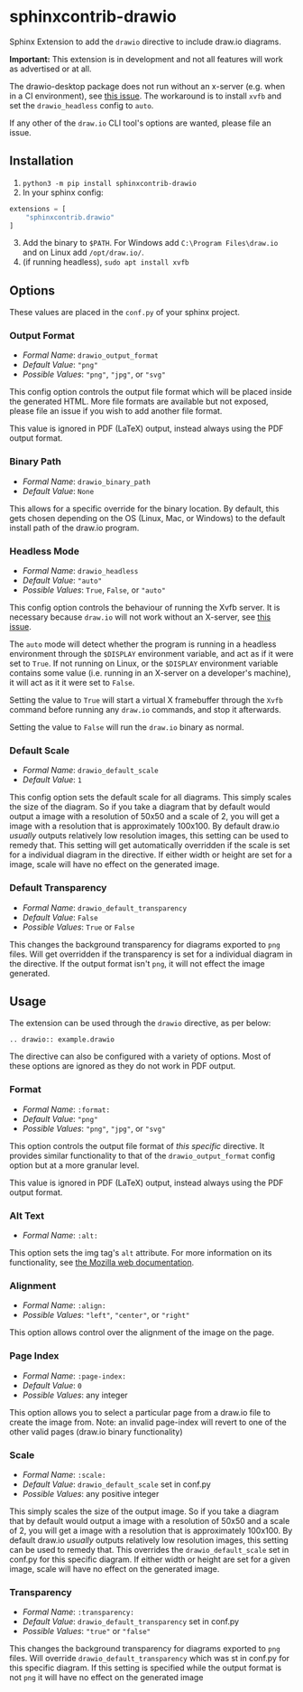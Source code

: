 # sphinxcontrib-drawio
Sphinx Extension to add the ``drawio`` directive to include draw.io diagrams.

**Important:** This extension is in development and not all features will work as advertised or at all.

The drawio-desktop package does not run without an x-server (e.g. when in a CI
environment), see
[this issue](https://github.com/jgraph/drawio-desktop/issues/146).
The workaround is to install `xvfb` and set the `drawio_headless` config to `auto`.

If any other of the `draw.io` CLI tool's options are wanted, please file an issue.

## Installation

1. `python3 -m pip install sphinxcontrib-drawio`
2. In your sphinx config:
```python
extensions = [
    "sphinxcontrib.drawio"
]
```
3. Add the binary to `$PATH`. For Windows add `C:\Program Files\draw.io` and on
Linux add `/opt/draw.io/`. 
4. (if running headless), `sudo apt install xvfb`

## Options
These values are placed in the `conf.py` of your sphinx project.

### Output Format
- *Formal Name*: `drawio_output_format`
- *Default Value*: `"png"`
- *Possible Values*: `"png"`, `"jpg"`, or `"svg"`

This config option controls the output file format which will be placed inside
the generated HTML. More file formats are available but not exposed, please
file an issue if you wish to add another file format.

This value is ignored in PDF (LaTeX) output, instead always using the PDF
output format.

### Binary Path
- *Formal Name*: `drawio_binary_path`
- *Default Value*: `None`

This allows for a specific override for the binary location. By default, this
gets chosen depending on the OS (Linux, Mac, or Windows) to the default
install path of the draw.io program.

### Headless Mode
- *Formal Name*: `drawio_headless`
- *Default Value*: `"auto"`
- *Possible Values*: `True`, `False`, or `"auto"`

This config option controls the behaviour of running the Xvfb server. It is
necessary because `draw.io` will not work without an X-server, see
[this issue](https://github.com/jgraph/drawio-desktop/issues/146).

The `auto` mode will detect whether the program is running in a headless
environment through the `$DISPLAY` environment variable, and act as if it were
set to `True`. If not running on Linux, or the `$DISPLAY` environment variable
contains some value (i.e. running in an X-server on a developer's machine), it
will act as it it were set to `False`.

Setting the value to `True` will start a virtual X framebuffer through the
`Xvfb` command before running any `draw.io` commands, and stop it afterwards.

Setting the value to `False` will run the `draw.io` binary as normal.

### Default Scale
- *Formal Name*: `drawio_default_scale`
- *Default Value*: `1`

This config option sets the default scale for all diagrams. This simply scales
the size of the diagram. So if you take a diagram that by default would output 
a image with a resolution of 50x50 and a scale of 2, you will get a image with 
a resolution that is approximately 100x100. By default draw.io *usually* outputs 
relatively low resolution images, this setting can be used to remedy that. 
This setting will get automatically overridden if the scale is set for a individual 
diagram in  the directive. If either width or height are set for a image, scale will 
have no effect on the generated image.

### Default Transparency
- *Formal Name*: `drawio_default_transparency`
- *Default Value*:  `False`
- *Possible Values*: `True` or `False`

This changes the background transparency for diagrams exported to `png` files. 
Will get overridden if the transparency is set for a individual diagram in the 
directive. If the output format isn't `png`, it will not effect the image generated.

## Usage
The extension can be used through the `drawio` directive, as per below:
```
.. drawio:: example.drawio
```

The directive can also be configured with a variety of options.
Most of these options are ignored as they do not work in PDF output.

### Format
- *Formal Name*: `:format:`
- *Default Value*: `"png"`
- *Possible Values*: `"png"`, `"jpg"`, or `"svg"`

This option controls the output file format of *this specific* directive. It
provides similar functionality to that of the `drawio_output_format` config
option but at a more granular level.

This value is ignored in PDF (LaTeX) output, instead always using the PDF
output format.

### Alt Text
- *Formal Name*: `:alt:`

This option sets the img tag's `alt` attribute. For more information on its
functionality, see [the Mozilla web documentation](https://developer.mozilla.org/en-US/docs/Web/HTML/Element/img#attr-alt).

### Alignment
- *Formal Name*: `:align:`
- *Possible Values*: `"left"`, `"center"`, or `"right"`

This option allows control over the alignment of the image on the page.

### Page Index
- *Formal Name*: `:page-index:`
- *Default Value*: `0`
- *Possible Values*: any integer

This option allows you to select a particular page from a draw.io file to
create the image from. Note: an invalid page-index will revert to one of the other valid pages (draw.io binary functionality)

### Scale
- *Formal Name*: `:scale:`
- *Default Value*: `drawio_default_scale` set in conf.py
- *Possible Values*: any positive integer

This simply scales the size of the output image. So if you take a diagram that by
default would output a image with a resolution of 50x50 and a scale of 2, you will
get a image with a resolution that is approximately 100x100. By default draw.io 
*usually* outputs relatively low resolution images, this setting can be used to 
remedy that. This overrides the `drawio_default_scale` set in conf.py for this 
specific diagram. If either width or height are set for a given image, scale will 
have no effect on the generated image.

### Transparency
- *Formal Name*: `:transparency:`
- *Default Value*: `drawio_default_transparency` set in conf.py
- *Possible Values*: `"true"` or `"false"`

This changes the background transparency for diagrams exported to `png` files.
Will override `drawio_default_transparency` which was st in conf.py for this
specific diagram. If this setting is specified while the output format is not
`png` it will have no effect on the generated image
